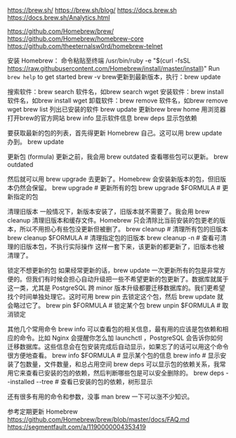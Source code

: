 https://brew.sh/
https://brew.sh/blog/
https://docs.brew.sh
https://docs.brew.sh/Analytics.html


https://github.com/Homebrew/brew/
https://github.com/Homebrew/homebrew-core
https://github.com/theeternalsw0rd/homebrew-telnet


安装 Homebrew：
命令粘贴至终端
/usr/bin/ruby -e "$(curl -fsSL https://raw.githubusercontent.com/Homebrew/install/master/install)"
Run `brew help` to get started
brew -v
brew更新到最新版本，执行：brew update


搜索软件：brew search 软件名，如brew search wget
安装软件：brew install 软件名，如brew install wget
卸载软件：brew remove 软件名，如brew remove wget
brew list           列出已安装的软件
brew update     更新brew
brew home       用浏览器打开brew的官方网站
brew info         显示软件信息
brew deps        显示包依赖



要获取最新的包的列表，首先得更新 Homebrew 自己。这可以用 brew update 办到。
brew update


更新包 (formula)
更新之前，我会用 brew outdated 查看哪些包可以更新。
brew outdated

然后就可以用 brew upgrade 去更新了。Homebrew 会安装新版本的包，但旧版本仍然会保留。
brew upgrade             # 更新所有的包
brew upgrade $FORMULA    # 更新指定的包


清理旧版本
一般情况下，新版本安装了，旧版本就不需要了。我会用 brew cleanup 清理旧版本和缓存文件。Homebrew 只会清除比当前安装的包更老的版本，所以不用担心有些包没更新但被删了。
brew cleanup             # 清理所有包的旧版本
brew cleanup $FORMULA    # 清理指定包的旧版本
brew cleanup -n          # 查看可清理的旧版本包，不执行实际操作
这样一套下来，该更新的都更新了，旧版本也被清理了。


锁定不想更新的包
如果经常更新的话，brew update 一次更新所有的包是非常方便的。但我们有时候会担心自动升级把一些不希望更新的包更新了。数据库就属于这一类，尤其是 PostgreSQL 跨 minor 版本升级都要迁移数据库的。我们更希望找个时间单独处理它。这时可用 brew pin 去锁定这个包，然后 brew update 就会略过它了。
brew pin $FORMULA      # 锁定某个包
brew unpin $FORMULA    # 取消锁定


其他几个常用命令
brew info 可以查看包的相关信息，最有用的应该是包依赖和相应的命令。比如 Nginx 会提醒你怎么加 launchctl ，PostgreSQL 会告诉你如何迁移数据库。这些信息会在包安装完成后自动显示，如果忘了的话可以用这个命令很方便地查看。
brew info $FORMULA    # 显示某个包的信息
brew info             # 显示安装了包数量，文件数量，和总占用空间
brew deps 可以显示包的依赖关系，我常用它来查看已安装的包的依赖，然后判断哪些包是可以安全删除的。
brew deps --installed --tree # 查看已安装的包的依赖，树形显示

还有很多有用的命令和参数，没事 man brew 一下可以涨不少知识。

参考定期更新 Homebrew
https://github.com/Homebrew/brew/blob/master/docs/FAQ.md
https://segmentfault.com/a/1190000004353419






